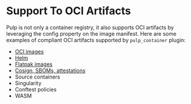 # Support To OCI Artifacts

Pulp is not only a container registry, it also supports OCI artifacts by leveraging the config
property on the image manifest.
Here are some examples of compliant OCI artifacts supported by `pulp_container` plugin:

 * [OCI images](site:pulp_container/docs/user/guides/manage-image)
 * [Helm](site:pulp_container/docs/user/guides/manage-helm-chart)
 * [Flatpak images](site:pulp_container/docs/user/guides/manage-flatpak)
 * [Cosign, SBOMs, attestations](site:pulp_container/docs/user/guides/manage-cosign-signature)
 * Source containers
 * Singularity
 * Conftest policies
 * WASM
